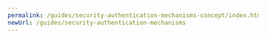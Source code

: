 ```yaml
---
permalink: /guides/security-authentication-mechanisms-concept/index.html
newUrl: /guides/security-authentication-mechanisms
---
```

